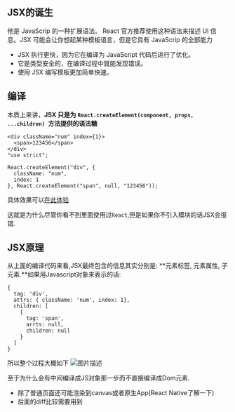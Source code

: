 ## JSX的诞生

他是 JavaScrip 的一种扩展语法。 React 官方推荐使用这种语法来描述 UI 信息。JSX 可能会让你想起某种模板语言，但是它具有 JavaScrip 的全部能力

- JSX 执行更快，因为它在编译为 JavaScript 代码后进行了优化。
- 它是类型安全的，在编译过程中就能发现错误。
- 使用 JSX 编写模板更加简单快速。

## 编译

本质上来讲，**JSX 只是为 `React.createElement(component, props, ...children) `方法提供的语法糖**

```
<div className="num" index={1}>
  <span>123456</span>
</div>
"use strict";

React.createElement("div", {
  className: "num",
  index: 1
}, React.createElement("span", null, "123456"));
```

具体效果可以[在此体验](https://babeljs.io/repl/#?babili=false&browsers=&build=&builtIns=false&spec=false&loose=false&code_lz=DwEwlgbgBAxgNgQwM5IHIILYFMC8AiAOwFcM8owCQsAPHAbwEYBfAPgCgopgkAHBAlgwBMAZgAsAVgBswAPS9-7OeAgsgA&debug=false&forceAllTransforms=false&shippedProposals=false&circleciRepo=&evaluate=true&fileSize=false&timeTravel=false&sourceType=module&lineWrap=false&presets=es2015%2Creact%2Cstage-0&prettier=false&targets=&version=7.3.4)

这就是为什么尽管你看不到里面使用过`React`,但是如果你不引入模块的话JSX会报错.

## JSX原理

从上面的编译代码来看,JSX最终包含的信息其实分别是: **元素标签, 元素属性, 子元素.**如果用Javascript对象来表示的话:

```
{
  tag: 'div',
  attrs: { className: 'num', index: 1},
  children: [
    {
      tag: 'span',
      arrts: null,
      children: null
    }
  ]
}
```

所以整个过程大概如下
![图片描述](https://segmentfault.com/img/bVbv3y5?w=1070&h=180)

至于为什么会有中间编译成JS对象那一步而不直接编译成Dom元素.

- 除了普通页面还可能渲染到canvas或者原生App(React Native了解一下)
- 后面的diff比较需要用到